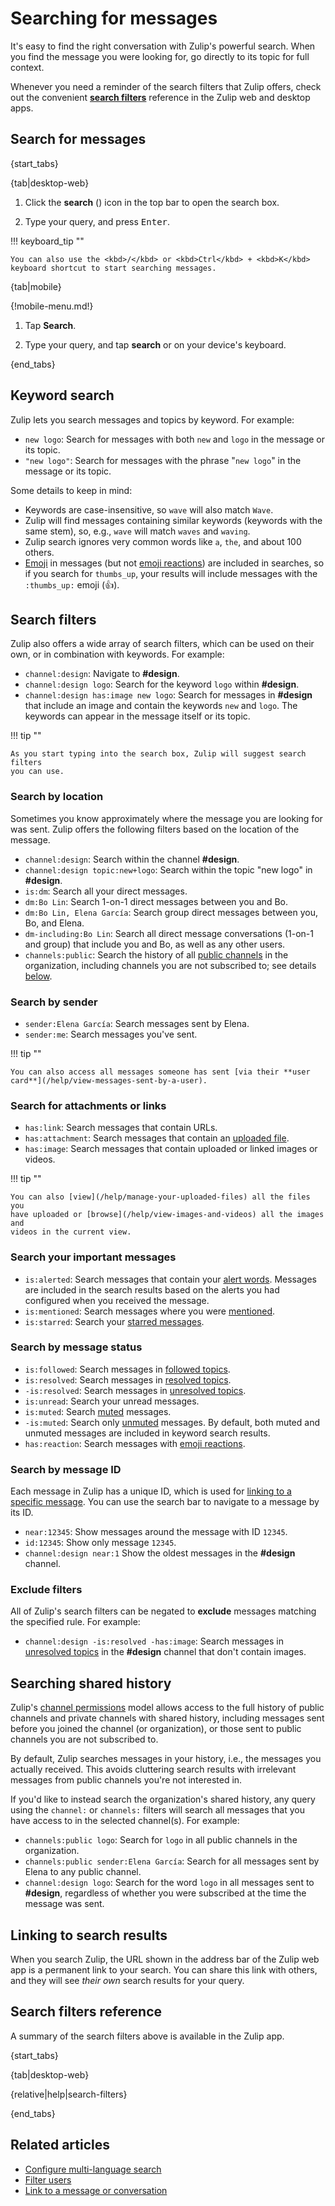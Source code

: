 # Searching for messages

It's easy to find the right conversation with Zulip's powerful search. When you
find the message you were looking for, go directly to its topic for full context.

Whenever you need a reminder of the search filters that Zulip offers, check out
the convenient [**search filters**](#search-filters-reference) reference
in the Zulip web and desktop apps.

## Search for messages

{start_tabs}

{tab|desktop-web}

1. Click the **search** (<i class="search_icon zulip-icon
   zulip-icon-search"></i>) icon in the top bar to open the search box.

1. Type your query, and press <kbd>Enter</kbd>.

!!! keyboard_tip ""

    You can also use the <kbd>/</kbd> or <kbd>Ctrl</kbd> + <kbd>K</kbd>
    keyboard shortcut to start searching messages.

{tab|mobile}

{!mobile-menu.md!}

1. Tap <i class="zulip-icon zulip-icon-search mobile-help"></i> **Search**.

1. Type your query, and tap **search** or
   <i class="zulip-icon zulip-icon-search mobile-help"></i> on your device's
   keyboard.

{end_tabs}

## Keyword search

Zulip lets you search messages and topics by keyword. For example:

* `new logo`: Search for messages with both `new` and `logo` in the message or
  its topic.
* `"new logo"`: Search for messages with the phrase "`new logo`" in the message
  or its topic.

Some details to keep in mind:

- Keywords are case-insensitive, so `wave` will also match `Wave`.
- Zulip will find messages containing similar keywords (keywords with the same
  stem), so, e.g., `wave` will match `waves` and `waving`.
- Zulip search ignores very common words like `a`, `the`, and about 100 others.
- [Emoji](/help/emoji-and-emoticons) in messages (but not [emoji
  reactions](/help/emoji-reactions)) are included in searches, so if you search
  for `thumbs_up`, your results will include messages with the `:thumbs_up:` emoji (👍).

## Search filters

Zulip also offers a wide array of search filters, which can be used on their
own, or in combination with keywords. For example:

* `channel:design`: Navigate to **#design**.
* `channel:design logo`: Search for the keyword `logo` within **#design**.
* `channel:design has:image new logo`: Search for messages in **#design** that
  include an image and contain the keywords `new` and `logo`. The keywords can
  appear in the message itself or its topic.

!!! tip ""

    As you start typing into the search box, Zulip will suggest search filters
    you can use.

### Search by location

Sometimes you know approximately where the message you are looking for was sent.
Zulip offers the following filters based on the location of the message.

* `channel:design`: Search within the channel **#design**.
* `channel:design topic:new+logo`: Search within the topic "new logo" in
  **#design**.
* `is:dm`: Search all your direct messages.
* `dm:Bo Lin`: Search 1-on-1 direct messages between you and Bo.
* `dm:Bo Lin, Elena García`: Search group direct messages
  between you, Bo, and Elena.
* `dm-including:Bo Lin`: Search all direct message conversations
  (1-on-1 and group) that include you and Bo, as well as any other users.
* `channels:public`: Search the history of all [public
  channels](/help/change-the-privacy-of-a-channel) in the organization, including
  channels you are not subscribed to; see details
  [below](#searching-shared-history).

### Search by sender

* `sender:Elena García`: Search messages sent by Elena.
* `sender:me`: Search messages you've sent.

!!! tip ""

    You can also access all messages someone has sent [via their **user
    card**](/help/view-messages-sent-by-a-user).

### Search for attachments or links

* `has:link`: Search messages that contain URLs.
* `has:attachment`: Search messages that contain an [uploaded
  file](/help/share-and-upload-files).
* `has:image`: Search messages that contain uploaded or linked images or videos.

!!! tip ""

    You can also [view](/help/manage-your-uploaded-files) all the files you
    have uploaded or [browse](/help/view-images-and-videos) all the images and
    videos in the current view.

### Search your important messages

* `is:alerted`: Search messages that contain your [alert
  words](/help/dm-mention-alert-notifications#alert-words). Messages are
  included in the search results based on the alerts you had configured when you
  received the message.
* `is:mentioned`: Search messages where you were
  [mentioned](/help/mention-a-user-or-group).
* `is:starred`: Search your [starred messages](/help/star-a-message).

### Search by message status

* `is:followed`: Search messages in [followed topics](/help/follow-a-topic).
* `is:resolved`: Search messages in [resolved topics](/help/resolve-a-topic).
* `-is:resolved`: Search messages in [unresolved topics](/help/resolve-a-topic).
* `is:unread`: Search your unread messages.
* `is:muted`: Search [muted](/help/mute-a-topic) messages.
* `-is:muted`: Search only [unmuted](/help/mute-a-topic) messages. By default,
  both muted and unmuted messages are included in keyword search results.
* `has:reaction`: Search messages with [emoji reactions](/help/emoji-reactions).

### Search by message ID

Each message in Zulip has a unique ID, which is used for [linking to a specific
message](/help/link-to-a-message-or-conversation#link-to-zulip-from-anywhere).
You can use the search bar to navigate to a message by its ID.

* `near:12345`: Show messages around the message with ID `12345`.
* `id:12345`: Show only message `12345`.
* `channel:design near:1` Show the oldest messages in the **#design** channel.

### Exclude filters

All of Zulip's search filters can be negated to **exclude** messages matching
the specified rule. For example:

- `channel:design -is:resolved -has:image`: Search messages in [unresolved
  topics](/help/resolve-a-topic) in the **#design** channel that don't contain
  images.

## Searching shared history

Zulip's [channel permissions](/help/channel-permissions) model allows access to
the full history of public channels and private channels with shared history,
including messages sent before you joined the channel (or organization), or those
sent to public channels you are not subscribed to.

By default, Zulip searches messages in your history, i.e., the
messages you actually received.  This avoids cluttering search results
with irrelevant messages from public channels you're not interested in.

If you'd like to instead search the organization's shared history, any query
using the `channel:` or `channels:` filters will search all messages that you have
access to in the selected channel(s).  For example:

* `channels:public logo`: Search for `logo` in all public channels in the
  organization.
* `channels:public sender:Elena García`: Search for all messages sent by
  Elena to any public channel.
* `channel:design logo`: Search for the word `logo` in all messages sent to
  **#design**, regardless of whether you were subscribed at the time the message
  was sent.

## Linking to search results

When you search Zulip, the URL shown in the address bar of the Zulip web app is a
permanent link to your search. You can share this link with others, and they
will see *their own* search results for your query.

## Search filters reference

A summary of the search filters above is available in the Zulip app.

{start_tabs}

{tab|desktop-web}

{relative|help|search-filters}

{end_tabs}

## Related articles

* [Configure multi-language search](/help/configure-multi-language-search)
* [Filter users](/help/user-list#filter-users)
* [Link to a message or
  conversation](/help/link-to-a-message-or-conversation#link-to-zulip-from-anywhere)
